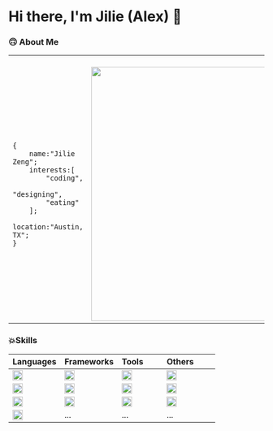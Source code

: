 # Hi there, I'm Jilie (Alex) 👋

### 🙃 About Me

<table>
<tr>
<td>
<div>&nbsp;</div>
<pre>
<code>
{
    name:"Jilie Zeng";
    interests:[
        "coding",
        "designing",
        "eating"
    ];
    location:"Austin, TX";
}
</code>
</pre>
    
</td>
<td>
    <div>&nbsp;&nbsp;&nbsp;&nbsp;&nbsp;&nbsp;&nbsp;&nbsp;&nbsp;&nbsp;&nbsp;&nbsp;&nbsp;&nbsp;&nbsp;&nbsp;&nbsp;&nbsp;&nbsp;&nbsp;&nbsp;&nbsp;&nbsp;&nbsp;&nbsp;&nbsp;&nbsp;&nbsp;&nbsp;&nbsp;&nbsp;&nbsp;&nbsp;&nbsp;&nbsp;&nbsp;&nbsp;&nbsp;&nbsp;&nbsp;&nbsp;&nbsp;&nbsp;&nbsp;&nbsp;&nbsp;&nbsp;&nbsp;&nbsp;&nbsp;&nbsp;&nbsp;&nbsp;&nbsp;&nbsp;&nbsp;&nbsp;&nbsp;&nbsp;&nbsp;&nbsp;&nbsp;&nbsp;&nbsp;&nbsp;&nbsp;&nbsp;&nbsp;&nbsp;&nbsp;&nbsp;&nbsp;&nbsp;&nbsp;&nbsp;&nbsp;&nbsp;&nbsp;&nbsp;&nbsp;&nbsp;&nbsp;&nbsp;&nbsp;&nbsp;&nbsp;&nbsp;&nbsp;&nbsp;&nbsp;&nbsp;&nbsp;&nbsp;&nbsp;&nbsp;&nbsp;&nbsp;&nbsp;&nbsp;&nbsp;&nbsp;&nbsp;&nbsp;&nbsp;&nbsp;&nbsp;&nbsp;&nbsp;&nbsp;&nbsp;</div>
    <img width="500"  src="https://github-readme-stats.vercel.app/api?username=zengjilie&show_icons=true&theme=radical&hide_border=true"/>
    
</td>


</tr>
</table>

### 💥Skills
|Languages|Frameworks|Tools&nbsp;&nbsp;&nbsp;&nbsp;&nbsp;&nbsp;&nbsp;|Others&nbsp;&nbsp;&nbsp;&nbsp;&nbsp;&nbsp;&nbsp;&nbsp;|
|:-----------|:----------|:-----------|:-----------|
|<img align="center" height="20" src="https://img.shields.io/badge/-Javascript-black?logo=javascript&style=flat"/>|<img align="center" height="20" src="https://img.shields.io/badge/-React-black?logo=react&style=flat"/>|<img align="center" height="20" src="https://img.shields.io/badge/-VSCode-black?logo=visualstudiocode&style=flat"/>|<img align="center" height="20" src="https://img.shields.io/badge/-Firebase-black?logo=firebase&style=flat"/>|
|<img align="center" height="20" src="https://img.shields.io/badge/-Typescript-black?logo=typescript&style=flat"/>|<img align="center" height="20" src="https://img.shields.io/badge/-Express-black?logo=express&style=flat"/>|<img align="center" height="20" src="https://img.shields.io/badge/-Vim-black?logo=vim&style=flat"/>|<img align="center" height="20" src="https://img.shields.io/badge/-MongoDB-black?logo=mongodb&style=flat"/>
|<img align="center" height="20" src="https://img.shields.io/badge/-Java-black?logo=java&style=flat"/>|<img align="center" height="20" src="https://img.shields.io/badge/-Next-black?logo=next.js&style=flat"/>|<img align="center" height="20" src="https://img.shields.io/badge/-Github-black?logo=github&style=flat"/>|<img align="center" height="20" src="https://img.shields.io/badge/-MySQL-black?logo=mysql&style=flat&logoWidth=20"/>|
|<img align="center" height="20" src="https://img.shields.io/badge/-Python-black?logo=python&style=flat&logoWidth=20"/>|...|...|...|


